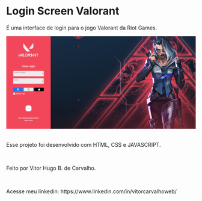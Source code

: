 <h1>Login Screen Valorant</h1>
<p>É uma interface de login para o jogo Valorant da Riot Games.</p>

<img src="./images/LoginValorant.png"/>
<br>
<br>
<p>Esse projeto foi desenvolvido com HTML, CSS e JAVASCRIPT.</p>
<br>
<p>Feito por Vitor Hugo B. de Carvalho.</p>
<br>
<p>Acesse meu linkedin: <a>https://www.linkedin.com/in/vitorcarvalhoweb/</a></p>


